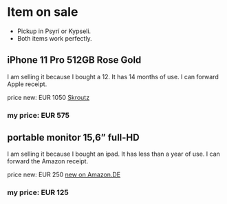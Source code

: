 # Item on sale

- Pickup in Psyrí or Kypseli. 
- Both items work perfectly.

## iPhone 11 Pro 512GB Rose Gold
I am selling it because I bought a 12. It has 14 months of use. I can forward Apple receipt.

price new: EUR 1050 [Skroutz](https://www.skroutz.gr/s/23130126/Apple-iPhone-11-Pro-4GB-512GB-Χρυσό.html?from=sku_color_variations)

### my price: **EUR 575**

[](images/iphone1.jpeg)
[](images/iphone2.jpeg)
[](images/iphone3.png)
[](images/iphone4.png)

## portable monitor 15,6” full-HD
I am selling it because I bought an ipad. It has less than a year of use. I can forward the Amazon receipt.

price new: EUR 250 [new on Amazon.DE](https://www.amazon.de/dp/B08T76SY2J/ref=pe_27091401_487027711_TE_SCE_dp_1?th=1)

### my price: **EUR 125**

[](images/screen.jpeg)
[](images/screen.jpeg)

